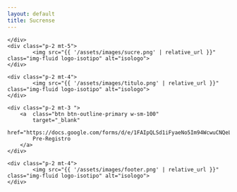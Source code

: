 ```yaml
---
layout: default
title: Sucrense
---
```



<div class="container d-flex justify-content-center">

<div class="d-flex flex-column align-items-center">
	<div class="p-2 mt-5">

	</div>
	<div class="p-2 mt-5">
			<img src="{{ '/assets/images/sucre.png' | relative_url }}" class="img-fluid logo-isotipo" alt="isologo">
	</div>

	<div class="p-2 mt-4">
			<img src="{{ '/assets/images/titulo.png' | relative_url }}" class="img-fluid logo-isotipo" alt="isologo">
	</div>

	<div class="p-2 mt-3 ">
		<a 	class="btn btn-outline-primary w-sm-100" 
			target="_blank" 
			href="https://docs.google.com/forms/d/e/1FAIpQLSd1iFyaeNo5Im94WcwuCNQeLPcYlEXt_pwR_lNwz8BxsH_sNA/viewform">
			Pre-Registro
		</a>
	</div>

	<div class="p-2 mt-4">
			<img src="{{ '/assets/images/footer.png' | relative_url }}" class="img-fluid logo-isotipo" alt="isologo">
	</div>

</div>
</div>


<!--<div id="padre">padre<div id="hijo">hijo</div></div>-->